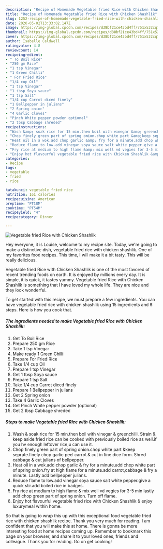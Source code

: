```yaml
---
description: "Recipe of Homemade Vegetable fried Rice with Chicken Shashlik"
title: "Recipe of Homemade Vegetable fried Rice with Chicken Shashlik"
slug: 1252-recipe-of-homemade-vegetable-fried-rice-with-chicken-shashlik
date: 2020-05-02T13:33:02.147Z
image: https://img-global.cpcdn.com/recipes/d38bf21ce43bd4ff/751x532cq70/vegetable-fried-rice-with-chicken-shashlik-recipe-main-photo.jpg
thumbnail: https://img-global.cpcdn.com/recipes/d38bf21ce43bd4ff/751x532cq70/vegetable-fried-rice-with-chicken-shashlik-recipe-main-photo.jpg
cover: https://img-global.cpcdn.com/recipes/d38bf21ce43bd4ff/751x532cq70/vegetable-fried-rice-with-chicken-shashlik-recipe-main-photo.jpg
author: Isabelle Caldwell
ratingvalue: 4.8
reviewcount: 14
recipeingredient:
- " To Boil Rice"
- "250 gm Rice"
- "1 tsp Vinegar"
- "1 Green Chilli"
- " For Fried Rice"
- "1/4 cup Oil"
- "1 tsp Vinegar"
- "1 tbsp Soya sauce"
- "1 tsp Salt"
- "1/4 cup Carrot diced finely"
- "1 Bellpepper in julians"
- "2 Spring onion"
- "4 Garlic Cloves"
- "Pinch White pepper powder optional"
- "2 tbsp Cabbage shreded"
recipeinstructions:
- "Wash &amp; soak rice for 15 min.then boil with vinegar &amp; greenchilli. Strain &amp; keep aside.fried rice can be cooked with previously boiled rice as well.if you hv enough leftover rice,u can use it."
- "Chop finely green part of spring onion.chop white part &amp;keep seprate.finely chop garlic.peel carrot &amp; cut in fine dice form. Shred cabbage &amp; cut julians of bellpepper."
- "Heat oil in a wok.add chop garlic &amp; fry for a minute.add chop white part of spring onion.fry at high flame for a minute.add carrot,cabbage &amp; fry a minute. Lastly add bellpepper julians."
- "Reduce flame to low.add vinegar soya sauce salt white pepper.give a quick stir.add boiled rice in badges."
- "Fry rice at medium to high flame &amp; mix well vd vegies for 3-5 min lastly add chop green part of spring onion. Turn off flame."
- "Enjoy hot flavourful vegetable fried rice with Chicken Shashlik &amp; enjoy luxurymeal within home."
categories:
- Recipe
tags:
- vegetable
- fried
- rice

katakunci: vegetable fried rice 
nutrition: 161 calories
recipecuisine: American
preptime: "PT18M"
cooktime: "PT54M"
recipeyield: "4"
recipecategory: Dinner

---
```



![Vegetable fried Rice with Chicken Shashlik](https://img-global.cpcdn.com/recipes/d38bf21ce43bd4ff/751x532cq70/vegetable-fried-rice-with-chicken-shashlik-recipe-main-photo.jpg)

Hey everyone, it is Louise, welcome to my recipe site. Today, we're going to make a distinctive dish, vegetable fried rice with chicken shashlik. One of my favorites food recipes. This time, I will make it a bit tasty. This will be really delicious.

Vegetable fried Rice with Chicken Shashlik is one of the most favored of recent trending foods on earth. It is enjoyed by millions every day. It is simple, it is quick, it tastes yummy. Vegetable fried Rice with Chicken Shashlik is something that I have loved my whole life. They are nice and they look wonderful.




To get started with this recipe, we must prepare a few ingredients. You can have vegetable fried rice with chicken shashlik using 15 ingredients and 6 steps. Here is how you cook that.

<!--inarticleads1-->

##### The ingredients needed to make Vegetable fried Rice with Chicken Shashlik:

1. Get  To Boil Rice
1. Prepare 250 gm Rice
1. Take 1 tsp Vinegar
1. Make ready 1 Green Chilli
1. Prepare  For Fried Rice
1. Take 1/4 cup Oil
1. Prepare 1 tsp Vinegar
1. Get 1 tbsp Soya sauce
1. Prepare 1 tsp Salt
1. Take 1/4 cup Carrot diced finely
1. Prepare 1 Bellpepper in julians
1. Get 2 Spring onion
1. Take 4 Garlic Cloves
1. Get Pinch White pepper powder (optional)
1. Get 2 tbsp Cabbage shreded




<!--inarticleads2-->

##### Steps to make Vegetable fried Rice with Chicken Shashlik:

1. Wash &amp; soak rice for 15 min.then boil with vinegar &amp; greenchilli. Strain &amp; keep aside.fried rice can be cooked with previously boiled rice as well.if you hv enough leftover rice,u can use it.
1. Chop finely green part of spring onion.chop white part &amp;keep seprate.finely chop garlic.peel carrot &amp; cut in fine dice form. Shred cabbage &amp; cut julians of bellpepper.
1. Heat oil in a wok.add chop garlic &amp; fry for a minute.add chop white part of spring onion.fry at high flame for a minute.add carrot,cabbage &amp; fry a minute. Lastly add bellpepper julians.
1. Reduce flame to low.add vinegar soya sauce salt white pepper.give a quick stir.add boiled rice in badges.
1. Fry rice at medium to high flame &amp; mix well vd vegies for 3-5 min lastly add chop green part of spring onion. Turn off flame.
1. Enjoy hot flavourful vegetable fried rice with Chicken Shashlik &amp; enjoy luxurymeal within home.




So that is going to wrap this up with this exceptional food vegetable fried rice with chicken shashlik recipe. Thank you very much for reading. I am confident that you will make this at home. There is gonna be more interesting food at home recipes coming up. Remember to bookmark this page on your browser, and share it to your loved ones, friends and colleague. Thank you for reading. Go on get cooking!
